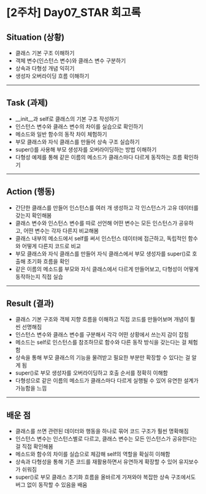 # [2주차] Day07_STAR 회고록

## Situation (상황)
- 클래스 기본 구조 이해하기
- 객체 변수(인스턴스 변수)와 클래스 변수 구분하기
- 상속과 다형성 개념 익히기
- 생성자 오버라이딩 흐름 이해하기
---

## Task (과제)
- __init__과 self로 클래스의 기본 구조 작성하기
- 인스턴스 변수와 클래스 변수의 차이를 실습으로 확인하기
- 메소드와 일반 함수의 동작 차이 체험하기
- 부모 클래스와 자식 클래스를 만들어 상속 구조 실습하기
- super()를 사용해 부모 생성자를 오버라이딩하는 방법 이해하기
- 다형성 예제를 통해 같은 이름의 메소드가 클래스마다 다르게 동작하는 흐름 확인하기
---

## Action (행동)
- 간단한 클래스를 만들어 인스턴스를 여러 개 생성하고 각 인스턴스가 고유 데이터를 갖는지 확인해봄
- 클래스 변수와 인스턴스 변수를 따로 선언해 어떤 변수는 모든 인스턴스가 공유하고, 어떤 변수는 각자 다른지 비교해봄
- 클래스 내부의 메소드에서 self를 써서 인스턴스 데이터에 접근하고, 독립적인 함수와 어떻게 다른지 코드로 비교
- 부모 클래스와 자식 클래스를 만들어 자식 클래스에서 부모 생성자를 super()로 호출해 초기화 흐름을 확인
- 같은 이름의 메소드를 부모와 자식 클래스에서 다르게 만들어보고, 다형성이 어떻게 동작하는지 직접 실습

---

## Result (결과)
- 클래스 기본 구조와 객체 지향 흐름을 이해하고 직접 코드를 만들어보며 개념이 훨씬 선명해짐
- 인스턴스 변수와 클래스 변수를 구분해서 각각 어떤 상황에서 쓰는지 감이 잡힘
- 메소드는 self로 인스턴스를 참조하므로 함수와 다른 동작 방식을 갖는다는 걸 체험함
- 상속을 통해 부모 클래스의 기능을 물려받고 필요한 부분만 확장할 수 있다는 걸 알게 됨
- super()로 부모 생성자를 오버라이딩하고 호출 순서를 정확히 이해함
- 다형성으로 같은 이름의 메소드가 클래스마다 다르게 실행될 수 있어 유연한 설계가 가능함을 느낌
---

## 배운 점
- 클래스를 쓰면 관련된 데이터와 행동을 하나로 묶어 코드 구조가 훨씬 명확해짐
- 인스턴스 변수는 인스턴스별로 다르고, 클래스 변수는 모든 인스턴스가 공유한다는 걸 직접 확인해봄
- 메소드와 함수의 차이를 실습으로 체감해 self의 역할을 확실히 이해함
- 상속과 다형성을 통해 기존 코드를 재활용하면서 유연하게 확장할 수 있어 유지보수가 쉬워짐
- super()로 부모 클래스 초기화 흐름을 올바르게 가져와야 복잡한 상속 구조에서도 버그 없이 동작할 수 있음을 배움